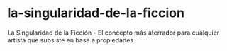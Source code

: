 # la-singularidad-de-la-ficcion
La Singularidad de la Ficción - El concepto más aterrador para cualquier artista que subsiste en base a propiedades
